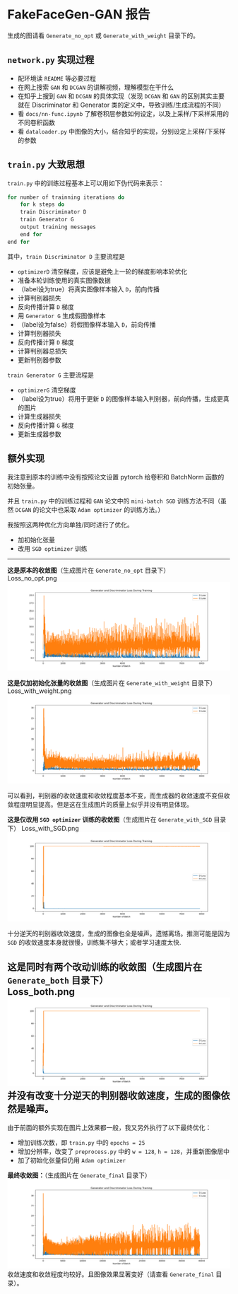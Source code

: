 # FakeFaceGen-GAN 报告
生成的图请看 `Generate_no_opt` 或 `Generate_with_weight` 目录下的。  

## `network.py` 实现过程

- 配环境读 `README` 等必要过程
- 在网上搜索 `GAN` 和 `DCGAN` 的讲解视频，理解模型在干什么
- 在知乎上搜到 `GAN` 和 `DCGAN` 的具体实现（发现 `DCGAN` 和 `GAN` 的区别其实主要就在 Discriminator 和 Generator 类的定义中，导致训练/生成流程的不同）
- 看 `docs/nn-func.ipynb` 了解卷积层参数如何设定，以及上采样/下采样采用的不同卷积函数
- 看 `dataloader.py` 中图像的大小，结合知乎的实现，分别设定上采样/下采样的参数


## `train.py` 大致思想

`train.py` 中的训练过程基本上可以用如下伪代码来表示：  
```c++
for number of trainning iterations do
    for k steps do
    train Discriminator D
    train Generator G
    output training messages
    end for
end for
```
其中，`train Discriminator D` 主要流程是  
- `optimizerD` 清空梯度，应该是避免上一轮的梯度影响本轮优化
- 准备本轮训练使用的真实图像数据
- （label设为true）将真实图像样本输入 `D`，前向传播
- 计算判别器损失
- 反向传播计算 `D` 梯度
- 用 `Generator G` 生成假图像样本
- （label设为false）将假图像样本输入 `D`，前向传播
- 计算判别器损失
- 反向传播计算 `D` 梯度
- 计算判别器总损失
- 更新判别器参数

`train Generator G` 主要流程是
- `optimizerG` 清空梯度
- （label设为true）将用于更新 `D` 的图像样本输入判别器，前向传播，生成更真的图片
- 计算生成器损失
- 反向传播计算 `G` 梯度
- 更新生成器参数


## 额外实现
我注意到原本的训练中没有按照论文设置 pytorch 给卷积和 BatchNorm 函数的初始张量。

并且 `train.py` 中的训练过程和 `GAN` 论文中的 `mini-batch SGD` 训练方法不同（虽然 `DCGAN` 的论文中也采取 `Adam optimizer` 的训练方法。）  

我按照这两种优化方向单独/同时进行了优化。
- 加初始化张量
- 改用 `SGD optimizer` 训练
---

**这是原本的收敛图**（生成图片在 `Generate_no_opt` 目录下）  
Loss_no_opt.png  
![原本收敛图](Loss_no_opt.png)

**这是仅加初始化张量的收敛图**（生成图片在 `Generate_with_weight` 目录下）  
Loss_with_weight.png  
![加初始化张量收敛图](Loss_with_weight.png)

可以看到，判别器的收敛速度和收敛程度基本不变，而生成器的收敛速度不变但收敛程度明显提高。但是这在生成图片的质量上似乎并没有明显体现。


**这是仅改用 `SGD optimizer` 训练的收敛图**（生成图片在 `Generate_with_SGD` 目录下） 
Loss_with_SGD.png   
![SGD收敛图](Loss_with_SGD.png)

十分逆天的判别器收敛速度，生成的图像也全是噪声。遗憾离场。推测可能是因为 `SGD` 的收敛速度本身就很慢，训练集不够大；或者学习速度太快.


**这是同时有两个改动训练的收敛图**（生成图片在 `Generate_both` 目录下）  
Loss_both.png  
![both收敛图](Loss_both.png)
并没有改变十分逆天的判别器收敛速度，生成的图像依然是噪声。
---

由于前面的额外实现在图片上效果都一般，我又另外执行了以下最终优化：  
- 增加训练次数，即 `train.py` 中的 `epochs = 25`
- 增加分辨率，改变了 `preprocess.py` 中的 `w = 128`, `h = 128`，并重新图像居中
- 加了初始化张量但仍用 `Adam optimizer`

**最终收敛图：**（生成图片在 `Generate_final` 目录下）
![最终收敛图](Loss_final.png)
收敛速度和收敛程度均较好。且图像效果显著变好（请查看 `Generate_final` 目录）。